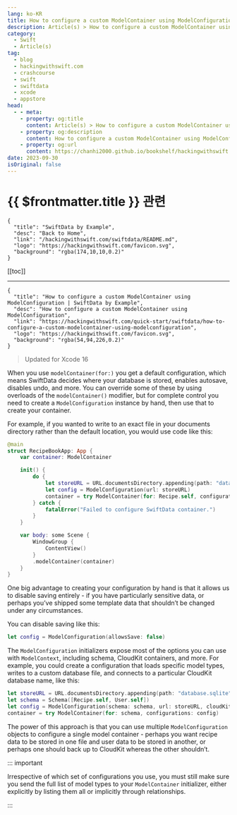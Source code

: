 ```yaml
---
lang: ko-KR
title: How to configure a custom ModelContainer using ModelConfiguration
description: Article(s) > How to configure a custom ModelContainer using ModelConfiguration
category:
  - Swift
  - Article(s)
tag: 
  - blog
  - hackingwithswift.com
  - crashcourse
  - swift
  - swiftdata
  - xcode
  - appstore
head:
  - - meta:
    - property: og:title
      content: Article(s) > How to configure a custom ModelContainer using ModelConfiguration
    - property: og:description
      content: How to configure a custom ModelContainer using ModelConfiguration
    - property: og:url
      content: https://chanhi2000.github.io/bookshelf/hackingwithswift.com/swiftdata/how-to-configure-a-custom-modelcontainer-using-modelconfiguration.html
date: 2023-09-30
isOriginal: false
---
```


# {{ $frontmatter.title }} 관련

```component VPCard
{
  "title": "SwiftData by Example",
  "desc": "Back to Home",
  "link": "/hackingwithswift.com/swiftdata/README.md",
  "logo": "https://hackingwithswift.com/favicon.svg",
  "background": "rgba(174,10,10,0.2)"
}
```

[[toc]]

---

```component VPCard
{
  "title": "How to configure a custom ModelContainer using ModelConfiguration | SwiftData by Example",
  "desc": "How to configure a custom ModelContainer using ModelConfiguration",
  "link": "https://hackingwithswift.com/quick-start/swiftdata/how-to-configure-a-custom-modelcontainer-using-modelconfiguration", 
  "logo": "https://hackingwithswift.com/favicon.svg",
  "background": "rgba(54,94,226,0.2)"
}
```

> Updated for Xcode 16

When you use `modelContainer(for:)` you get a default configuration, which means SwiftData decides where your database is stored, enables autosave, disables undo, and more. You can override some of these by using overloads of the `modelContainer()` modifier, but for complete control you need to create a `ModelConfiguration` instance by hand, then use that to create your container.

For example, if you wanted to write to an exact file in your documents directory rather than the default location, you would use code like this:

```swift
@main
struct RecipeBookApp: App {
    var container: ModelContainer

    init() {
        do {
            let storeURL = URL.documentsDirectory.appending(path: "database.sqlite")
            let config = ModelConfiguration(url: storeURL)
            container = try ModelContainer(for: Recipe.self, configurations: config)
        } catch {
            fatalError("Failed to configure SwiftData container.")
        }
    }

    var body: some Scene {
        WindowGroup {
            ContentView()
        }
        .modelContainer(container)
    }
}
```

One big advantage to creating your configuration by hand is that it allows us to disable saving entirely - if you have particularly sensitive data, or perhaps you’ve shipped some template data that shouldn’t be changed under any circumstances.

You can disable saving like this:

```swift
let config = ModelConfiguration(allowsSave: false)
```

The `ModelConfiguration` initializers expose most of the options you can use with `ModelContext`, including schema, CloudKit containers, and more. For example, you could create a configuration that loads specific model types, writes to a custom database file, and connects to a particular CloudKit database name, like this:

```swift
let storeURL = URL.documentsDirectory.appending(path: "database.sqlite")
let schema = Schema([Recipe.self, User.self])
let config = ModelConfiguration(schema: schema, url: storeURL, cloudKitDatabase: .private("pastalavista"))
container = try ModelContainer(for: schema, configurations: config)
```

The power of this approach is that you can use multiple `ModelConfiguration` objects to configure a single model container - perhaps you want recipe data to be stored in one file and user data to be stored in another, or perhaps one should back up to CloudKit whereas the other shouldn’t.

::: important

Irrespective of which set of configurations you use, you must still make sure you send the full list of model types to your `ModelContainer` initializer, either explicitly by listing them all or implicitly through relationships.

:::

